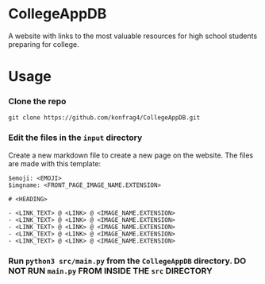 # CollegeAppDB
A website with links to the most valuable resources for high school students preparing for college.

# Usage
### Clone the repo
`git clone https://github.com/konfrag4/CollegeAppDB.git`

### Edit the files in the `input` directory
Create a new markdown file to create a new page on the website.
The files are made with this template:

```
$emoji: <EMOJI>
$imgname: <FRONT_PAGE_IMAGE_NAME.EXTENSION>

# <HEADING>

- <LINK_TEXT> @ <LINK> @ <IMAGE_NAME.EXTENSION>
- <LINK_TEXT> @ <LINK> @ <IMAGE_NAME.EXTENSION>
- <LINK_TEXT> @ <LINK> @ <IMAGE_NAME.EXTENSION>
- <LINK_TEXT> @ <LINK> @ <IMAGE_NAME.EXTENSION>
- <LINK_TEXT> @ <LINK> @ <IMAGE_NAME.EXTENSION>
```

### Run `python3 src/main.py` from the `CollegeAppDB` directory. DO NOT RUN `main.py` FROM INSIDE THE `src` DIRECTORY
